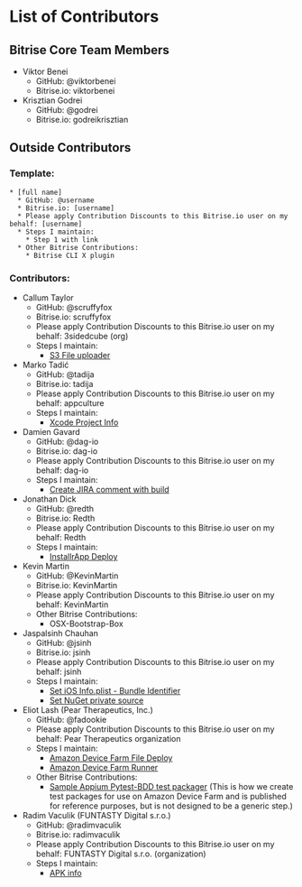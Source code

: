 # List of Contributors

## Bitrise Core Team Members

* Viktor Benei
  * GitHub: @viktorbenei
  * Bitrise.io: viktorbenei
* Krisztian Godrei
  * GitHub: @godrei
  * Bitrise.io: godreikrisztian

## Outside Contributors

### Template:

```
* [full name]
  * GitHub: @username
  * Bitrise.io: [username]
  * Please apply Contribution Discounts to this Bitrise.io user on my behalf: [username]
  * Steps I maintain:
    * Step 1 with link
  * Other Bitrise Contributions:
    * Bitrise CLI X plugin
```

### Contributors:

* Callum Taylor
  * GitHub: @scruffyfox
  * Bitrise.io: scruffyfox
  * Please apply Contribution Discounts to this Bitrise.io user on my behalf: 3sidedcube (org)
  * Steps I maintain:
    * [S3 File uploader](https://github.com/scruffyfox/bitrise-amazon-s3-uploader)
* Marko Tadić
  * GitHub: @tadija
  * Bitrise.io: tadija
  * Please apply Contribution Discounts to this Bitrise.io user on my behalf: appculture
  * Steps I maintain:
    * [Xcode Project Info](https://github.com/tadija/bitrise-step-xcode-project-info)
* Damien Gavard
  * GitHub: @dag-io
  * Bitrise.io: dag-io
  * Please apply Contribution Discounts to this Bitrise.io user on my behalf: dag-io
  * Steps I maintain:
    * [Create JIRA comment with build](https://github.com/dag-io/post-jira-comment-with-build-details-step.git)
* Jonathan Dick
  * GitHub: @redth
  * Bitrise.io: Redth
  * Please apply Contribution Discounts to this Bitrise.io user on my behalf: Redth
  * Steps I maintain:
    * [InstallrApp Deploy](https://github.com/Redth/bitrise-steps-installrapp-deploy)
* Kevin Martin
  * GitHub: @KevinMartin
  * Bitrise.io: KevinMartin
  * Please apply Contribution Discounts to this Bitrise.io user on my behalf: KevinMartin
  * Other Bitrise Contributions:
    * OSX-Bootstrap-Box
* Jaspalsinh Chauhan
  * GitHub: @jsinh
  * Bitrise.io: jsinh
  * Please apply Contribution Discounts to this Bitrise.io user on my behalf: jsinh
  * Steps I maintain:
    * [Set iOS Info.plist - Bundle Identifier](https://github.com/teference/steps-set-ios-bundle-identifier)
    * [Set NuGet private source](https://github.com/teference/steps-set-nuget-private-source)
* Eliot Lash (Pear Therapeutics, Inc.)
  * GitHub: @fadookie
  * Please apply Contribution Discounts to this Bitrise.io user on my behalf: Pear Therapeutics organization
  * Steps I maintain:
    * [Amazon Device Farm File Deploy](https://github.com/peartherapeutics/bitrise-aws-device-farm-file-deploy)
    * [Amazon Device Farm Runner](https://github.com/peartherapeutics/bitrise-aws-device-farm-runner)
  * Other Bitrise Contributions:
    * [Sample Appium Pytest-BDD test packager](https://github.com/peartherapeutics/bitrise-aws-device-farm-test-packager) (This is how we create test packages for use on Amazon Device Farm and is published for reference purposes, but is not designed to be a generic step.)
* Radim Vaculik (FUNTASTY Digital s.r.o.)
  * GitHub: @radimvaculik
  * Bitrise.io: radimvaculik
  * Please apply Contribution Discounts to this Bitrise.io user on my behalf: FUNTASTY Digital s.r.o. (organization)
  * Steps I maintain:
    * [APK info](https://github.com/thefuntasty/bitrise-step-apk-info)
